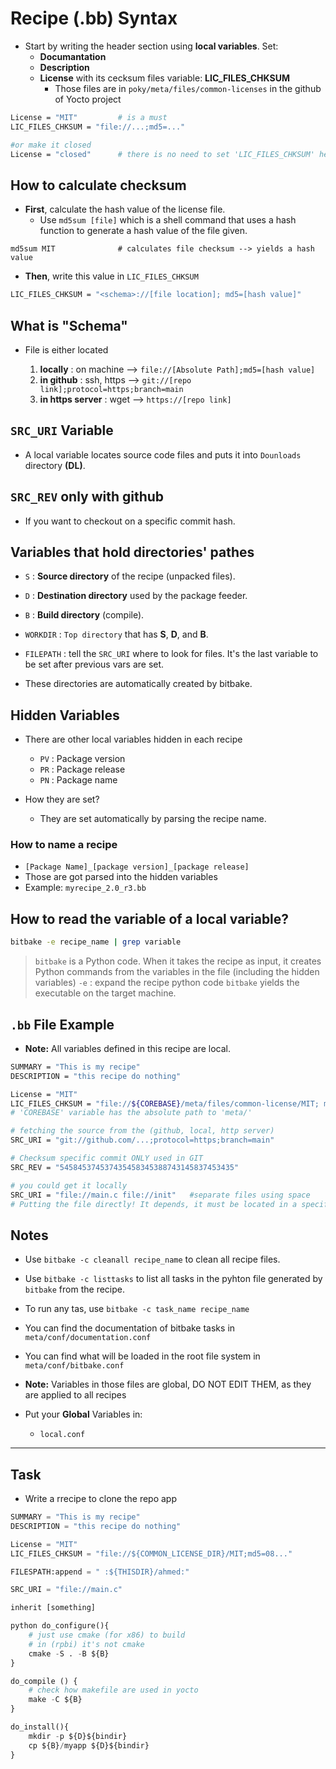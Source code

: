 # Recipe (.bb) Syntax

* Start by writing the header section using **local variables**. Set:
  * **Documantation**
  * **Description**
  * **License** with its cecksum files variable: **LIC_FILES_CHKSUM**
    * Those files are in `poky/meta/files/common-licenses` in the github of Yocto project

```sh
License = "MIT"         # is a must
LIC_FILES_CHKSUM = "file://...;md5=..."

#or make it closed
License = "closed"      # there is no need to set 'LIC_FILES_CHKSUM' here
```

## How to calculate checksum

* **First**, calculate the hash value of the license file.
  * Use `md5sum [file]` which is a shell command that uses a hash function to generate a hash value of the file given.

```shell
md5sum MIT              # calculates file checksum --> yields a hash value
```

* **Then**, write this value in `LIC_FILES_CHKSUM`

```sh
LIC_FILES_CHKSUM = "<schema>://[file location]; md5=[hash value]"
```

## What is "Schema"

* File is either located

  1. **locally** : on machine --> `file://[Absolute Path];md5=[hash value]`
  2. **in github** : ssh, https --> `git://[repo link];protocol=https;branch=main`
  3. **in https server**  : wget --> `https://[repo link]`

## `SRC_URI` Variable

* A local variable locates source code files and puts it into `Dounloads` directory **(DL)**.

## `SRC_REV` only with github

* If you want to checkout on a specific commit hash.

## Variables that hold directories' pathes

* `S` : **Source directory** of the recipe (unpacked files).
* `D` : **Destination directory** used by the package feeder.
* `B` : **Build directory** (compile).
* `WORKDIR` : `Top directory` that has **S**, **D**, and **B**.
* `FILEPATH` : tell the `SRC_URI` where to look for files. It's the last variable to be set after previous vars are set.

* These directories are automatically created by bitbake.

## Hidden Variables

* There are other local variables hidden in each recipe
  * `PV` : Package version
  * `PR` : Package release
  * `PN` : Package name

* How they are set?
  * They are set automatically by parsing the recipe name.

### How to name a recipe

* `[Package Name]_[package version]_[package release]`
* Those are got parsed into the hidden variables
* Example: `myrecipe_2.0_r3.bb`

## How to read the variable of a local variable?

```sh
bitbake -e recipe_name | grep variable
```

> `bitbake` is a Python code. When it takes the recipe as input, it creates Python commands from the variables in the file (including the hidden variables)
> `-e` : expand the recipe python code
> `bitbake` yields the executable on the target machine.

## `.bb` File Example

* **Note:** All variables defined in this recipe are local.

```sh
SUMMARY = "This is my recipe"
DESCRIPTION = "this recipe do nothing"

License = "MIT"
LIC_FILES_CHKSUM = "file://${COREBASE}/meta/files/common-license/MIT; md5=08..."
# 'COREBASE' variable has the absolute path to 'meta/'

# fetching the source from the (github, local, http server) 
SRC_URI = "git://github.com/...;protocol=https;branch=main"

# Checksum specific commit ONLY used in GIT
SRC_REV = "545845374537435458345388743145837453435"

# you could get it locally
SRC_URI = "file://main.c file://init"   #separate files using space
# Putting the file directly! It depends, it must be located in a specific place.
```

## Notes

* Use `bitbake -c cleanall recipe_name` to clean all recipe files.
* Use `bitbake -c listtasks` to list all tasks in the pyhton file generated by `bitbake` from the recipe.

* To run any tas, use `bitbake -c task_name recipe_name`

* You can find the documentation of bitbake tasks in `meta/conf/documentation.conf`
* You can find what will be loaded in the root file system in `meta/conf/bitbake.conf`
* **Note:** Variables in those files are global, DO NOT EDIT THEM, as they are applied to all recipes
* Put your **Global** Variables in:
  * `local.conf`

---

## Task

* Write a rrecipe to clone the repo app

```python
SUMMARY = "This is my recipe"
DESCRIPTION = "this recipe do nothing"

License = "MIT"
LIC_FILES_CHKSUM = "file://${COMMON_LICENSE_DIR}/MIT;md5=08..."

FILESPATH:append = " :${THISDIR}/ahmed:"

SRC_URI = "file://main.c"

inherit [something]

python do_configure(){
    # just use cmake (for x86) to build
    # in (rpbi) it's not cmake
    cmake -S . -B ${B}
}

do_compile () {
    # check how makefile are used in yocto
    make -C ${B}
}

do_install(){
    mkdir -p ${D}${bindir}
    cp ${B}/myapp ${D}${bindir}
}
```
